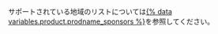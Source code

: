 サポートされている地域のリストについては[{% data variables.product.prodname_sponsors %}](https://github.com/sponsors)を参照してください。
